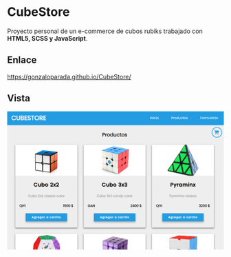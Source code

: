 #  CubeStore

Proyecto personal de un e-commerce de cubos rubiks trabajado con **HTML5, SCSS y JavaScript**.

## Enlace

https://gonzaloparada.github.io/CubeStore/

## Vista

<img src="./assets/imagenes/vistaPage.PNG">

